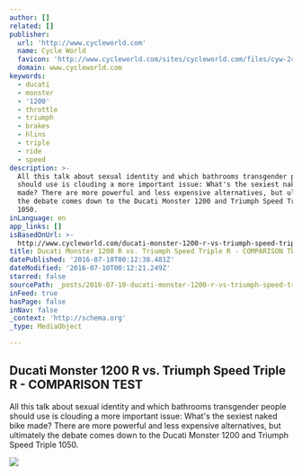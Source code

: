 ```yaml
---
author: []
related: []
publisher:
  url: 'http://www.cycleworld.com'
  name: Cycle World
  favicon: 'http://www.cycleworld.com/sites/cycleworld.com/files/cyw-24.png'
  domain: www.cycleworld.com
keywords:
  - ducati
  - monster
  - '1200'
  - throttle
  - triumph
  - brakes
  - hlins
  - triple
  - ride
  - speed
description: >-
  All this talk about sexual identity and which bathrooms transgender people
  should use is clouding a more important issue: What's the sexiest naked bike
  made? There are more powerful and less expensive alternatives, but ultimately
  the debate comes down to the Ducati Monster 1200 and Triumph Speed Triple
  1050.
inLanguage: en
app_links: []
isBasedOnUrl: >-
  http://www.cycleworld.com/ducati-monster-1200-r-vs-triumph-speed-triple-r-naked-motorcycles-comparison-test-review
title: Ducati Monster 1200 R vs. Triumph Speed Triple R - COMPARISON TEST
datePublished: '2016-07-10T00:12:38.481Z'
dateModified: '2016-07-10T00:12:21.249Z'
starred: false
sourcePath: _posts/2016-07-10-ducati-monster-1200-r-vs-triumph-speed-triple-r-compariso.md
inFeed: true
hasPage: false
inNav: false
_context: 'http://schema.org'
_type: MediaObject

---
```

<article style=""><h1>Ducati Monster 1200 R vs. Triumph Speed Triple R - COMPARISON TEST</h1><p>All this talk about sexual identity and which bathrooms transgender people should use is clouding a more important issue: What's the sexiest naked bike made? There are more powerful and less expensive alternatives, but ultimately the debate comes down to the Ducati Monster 1200 and Triumph Speed Triple 1050.</p><img src="http://www.cycleworld.com/sites/cycleworld.com/files/styles/medium_1x_/public/ducati-monster-triumph-speed-triple-ruiz1604191141.jpg?itok=rYvZ-3Ww" /></article>